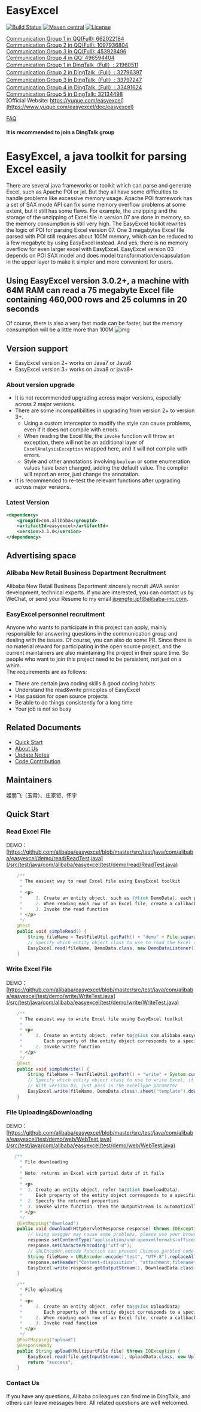 EasyExcel
======================
[![Build Status](https://github.com/alibaba/easyexcel/actions/workflows/ci.yml/badge.svg?branch=master)](https://github.com/alibaba/easyexcel/actions/workflows/ci.yml?query=branch%3Amaster)
[![Maven central](https://maven-badges.herokuapp.com/maven-central/com.alibaba/easyexcel/badge.svg)](https://maven-badges.herokuapp.com/maven-central/com.alibaba/easyexcel)
[![License](http://img.shields.io/:license-apache-brightgreen.svg)](http://www.apache.org/licenses/LICENSE-2.0.html)

[Communication Group 1 in QQ(Full): 662022184](https://jq.qq.com/?_wv=1027&k=1T21jJxh)  
[Communication Group 2 in QQ(Full): 1097936804](https://jq.qq.com/?_wv=1027&k=j5zEy6Xl)  
[Communication Group 3 in QQ(Full): 453928496](https://qm.qq.com/cgi-bin/qm/qr?k=e2ULsA5A0GldhV2CXJ8sIbAyu9I6qqs7&jump_from=webapi)  
[Communication Group 4 in QQ: 496594404](https://qm.qq.com/cgi-bin/qm/qr?k=e_aVG1Q7gi0PJUBkbrUGAgbeO3kUEInK&jump_from=webapi)   
[Communication Group 1 in DingTalk（Full）: 21960511](https://qr.dingtalk.com/action/joingroup?code=v1,k1,cchz6k12ci9B08NNqhNRFGXocNVHrZtW0kaOtTKg/Rk=&_dt_no_comment=1&origin=11)  
[Communication Group 2 in DingTalk（Full）: 32796397](https://qr.dingtalk.com/action/joingroup?code=v1,k1,jyU9GtEuNU5S0QTyklqYcYJ8qDZtUuTPMM7uPZTS8Hs=&_dt_no_comment=1&origin=11)  
[Communication Group 3 in DingTalk（Full）: 33797247](https://qr.dingtalk.com/action/joingroup?code=v1,k1,3UGlEScTGQaHpW2cIRo+gkxJ9EVZ5fz26M6nW3uFP30=&_dt_no_comment=1&origin=11)  
[Communication Group 4 in DingTalk（Full）: 33491624](https://qr.dingtalk.com/action/joingroup?code=v1,k1,V14Pb65Too70rQkEaJ9ohb6lZBZbtp6jIL/q9EWh9vA=&_dt_no_comment=1&origin=11)  
[Communication Group 5 in DingTalk: 32134498](https://h5.dingtalk.com/circle/healthCheckin.html?dtaction=os&corpId=dingb9fa1325d9dccc3ecac589edd02f1650&5233a=71a83&cbdbhh=qwertyuiop)  
[Official Website: https://yuque.com/easyexcel](https://www.yuque.com/easyexcel/doc/easyexcel)  

[FAQ](https://www.yuque.com/easyexcel/faq)
#### It is recommended to join a DingTalk group

# EasyExcel, a java toolkit for parsing Excel easily
There are several java frameworks or toolkit which can parse and generate Excel, such as Apache POI or jxl. But they all have some difficulties to handle problems like excessive memory usage. Apache POI framework has a set of SAX mode API can fix some memory overflow problems at some extent, but it still has some flaws. For example, the unzipping and the storage of the unzipping of Excel file in version 07 are done in memory, so the memory consumption is still very high. The EasyExcel toolkit rewrites the logic of POI for parsing Excel version 07. One 3 megabytes Excel file parsed with POI still requires about 100M memory, which can be reduced to a few megabyte by using EasyExcel instead. And yes, there is no memory overflow for even larger excel with EasyExcel. EasyExcel version 03 depends on POI SAX model and does model transformation/encapsulation in the upper layer to make it simpler and more convenient for users.

## Using EasyExcel version 3.0.2+, a machine with 64M RAM can read a 75 megabyte Excel file containing 460,000 rows and 25 columns in 20 seconds
Of course, there is also a very fast mode can be faster, but the memory consumption will be a little more than 100M
![img](img/readme/large.png)

## Version support
* EasyExcel version 2+ works on Java7 or Java6
* EasyExcel version 3+ works on Java8 or java8+
### About version upgrade
* It is not recommended upgrading across major versions, especially across 2 major versions.
* There are some incompatibilities in upgrading from version 2+ to version 3+.
  * Using a custom interceptor to modify the style can cause problems, even if it does not compile with errors.
  * When reading the Excel file, the `invoke` function will throw an exception, there will not be an additional layer of `ExcelAnalysisException` wrapped here, and it will not compile with errors.
  * Style and other annotations involving `boolean` or some enumeration values have been changed, adding the default value. The compiler will report an error, just change the annotation.
* It is recommended to re-test the relevant functions after upgrading across major versions.

### Latest Version
```xml
<dependency>
    <groupId>com.alibaba</groupId>
    <artifactId>easyexcel</artifactId>
    <version>3.1.0</version>
</dependency>
```

## Advertising space
### Alibaba New Retail Business Department Recruitment
Alibaba New Retail Business Department sincerely recruit JAVA senior development, technical experts. If you are interested, you can contact us by WeChat, or send your Resume to my email jipengfei.jpf@alibaba-inc.com.
### EasyExcel personnel recruitment
Anyone who wants to participate in this project can apply, mainly responsible for answering questions in the communication group and dealing with the issues. Of course, you can also do some PR.
Since there is no material reward for participating in the open source project, and the current maintainers are also maintaining the project in their spare time. So people who want to join this project need to be persistent, not just on a whim.   
The requirements are as follows:
* There are certain java coding skills & good coding habits
* Understand the read&write principles of EasyExcel
* Has passion for open source projects
* Be able to do things consistently for a long time
* Your job is not so busy

## Related Documents
* [Quick Start](https://www.yuque.com/easyexcel/doc/easyexcel)
* [About Us](/abouteasyexcel.md)
* [Update Notes](/update.md)
* [Code Contribution](https://www.yuque.com/easyexcel/doc/contribute)

## Maintainers
姬朋飞（玉霄）、庄家钜、怀宇
## Quick Start
### Read Excel File
DEMO：[https://github.com/alibaba/easyexcel/blob/master/src/test/java/com/alibaba/easyexcel/demo/read/ReadTest.java](/src/test/java/com/alibaba/easyexcel/test/demo/read/ReadTest.java)

```java
    /**
     * The easiest way to read Excel file using EasyExcel toolkit
     *
     * <p>
     *     1. Create an entity object, such as {@link DemoData}, each property of the entity object corresponds to a specific field in any row of Excel.
     *     2. When reading each row of an Excel file, create a callback listener for the corresponding row. Refer to{@link DemoDataListener}
     *     3. Invoke the read function
     * </p>
     */
    @Test
    public void simpleRead() {
        String fileName = TestFileUtil.getPath() + "demo" + File.separator + "demo.xlsx";
        // Specify which entity object class to use to read the Excel content. The file stream will close automatically after reading the first sheet of Excel.
        EasyExcel.read(fileName, DemoData.class, new DemoDataListener()).sheet().doRead();
    }
```

### Write Excel File
DEMO：[https://github.com/alibaba/easyexcel/blob/master/src/test/java/com/alibaba/easyexcel/test/demo/write/WriteTest.java](/src/test/java/com/alibaba/easyexcel/test/demo/write/WriteTest.java)
```java
    /**
     * The easiest way to write Excel file using EasyExcel toolkit
     *
     * <p>
     *     1. Create an entity object, refer to{@link com.alibaba.easyexcel.test.demo.write.DemoData}. 
     *        Each property of the entity object corresponds to a specific field of Excel
     *     2. Invoke write function
     * </p>
     */
    @Test
    public void simpleWrite() {
        String fileName = TestFileUtil.getPath() + "write" + System.currentTimeMillis() + ".xlsx";
        // Specify which entity object class to use to write Excel, it will write to the first sheet of Excel with the name template. Then the file stream will be closed automatically.
        // With version 03, just pass in the excelType parameter
        EasyExcel.write(fileName, DemoData.class).sheet("template").doWrite(data());
    }
```

### File Uploading&Downloading
DEMO：[https://github.com/alibaba/easyexcel/blob/master/src/test/java/com/alibaba/easyexcel/test/demo/web/WebTest.java](/src/test/java/com/alibaba/easyexcel/test/demo/web/WebTest.java)
```java
   /**
     * File downloading
     *
     * Note: returns an Excel with partial data if it fails
     *
     * <p>
     *  1. Create an entity object, refer to{@link DownloadData}. 
     *     Each property of the entity object corresponds to a specific field of Excel
     *  2. Specify the returned properties
     *  3. Invoke wirte function, then the OutputStream is automatically closed when it ends.
     * </p>
     */
    @GetMapping("download")
    public void download(HttpServletResponse response) throws IOException {
        // Using swagger may cause some problems, please use your browser directly or use postman to invoke this
        response.setContentType("application/vnd.openxmlformats-officedocument.spreadsheetml.sheet");
        response.setCharacterEncoding("utf-8");
        // URLEncoder.encode function can prevent Chinese garbled code 
        String fileName = URLEncoder.encode("test", "UTF-8").replaceAll("\\+", "%20");
        response.setHeader("Content-disposition", "attachment;filename*=utf-8''" + fileName + ".xlsx");
        EasyExcel.write(response.getOutputStream(), DownloadData.class).sheet("template").doWrite(data());
    }

    /**
     * File uploading
     *
     * <p>
     *     1. Create an entity object, refer to{@link UploadData}
     *        Each property of the entity object corresponds to a specific field of Excel
     *     2. When reading each row of an Excel file, create a callback listener for the corresponding row. Refer to{@link UploadDataListener}
     *     3. Invoke read function
     * </p>
     */
    @PostMapping("upload")
    @ResponseBody
    public String upload(MultipartFile file) throws IOException {
        EasyExcel.read(file.getInputStream(), UploadData.class, new UploadDataListener(uploadDAO)).sheet().doRead();
        return "success";
    }
```
### Contact Us
If you have any questions, Alibaba colleagues can find me in DingTalk, and others can leave messages here. All related questions are well welcomed.
